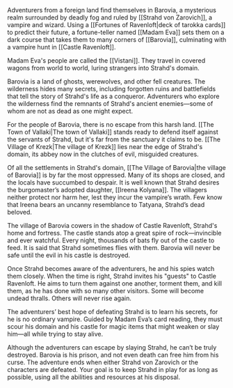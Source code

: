 Adventurers from a foreign land find themselves in Barovia, a mysterious realm surrounded by deadly fog and ruled by [[Strahd von Zarovich]], a vampire and wizard. Using a [[Fortunes of Ravenloft|deck of tarokka cards]] to predict their future, a fortune-teller named [[Madam Eva]] sets them on a dark course that takes them to many corners of [[Barovia]], culminating with a vampire hunt in [[Castle Ravenloft]].

Madam Eva's people are called the [[Vistani]]. They travel in covered wagons from world to world, luring strangers into Strahd's domain.

Barovia is a land of ghosts, werewolves, and other fell creatures. The wilderness hides many secrets, including forgotten ruins and battlefields that tell the story of Strahd's life as a conqueror. Adventurers who explore the wilderness find the remnants of Strahd's ancient enemies—some of whom are not as dead as one might expect.

For the people of Barovia, there is no escape from this harsh land. [[The Town of Vallaki|The town of Vallaki]] stands ready to defend itself against the servants of Strahd, but it's far from the sanctuary it claims to be. [[The Village of Krezk|The village of Krezk]] lies near the edge of Strahd's domain, its abbey now in the clutches of evil, misguided creatures.

Of all the settlements in Strahd's domain, [[The Village of Barovia|the village of Barovia]] is by far the most oppressed. Many of its shops are closed, and the locals have succumbed to despair. It is well known that Strahd desires the burgomaster’s adopted daughter, [[Ireena Kolyana]]. The villagers neither protect nor harm her, lest they incur the vampire’s wrath. Few know that Ireena bears an uncanny resemblance to Tatyana, Strahd’s dead beloved.

The village of Barovia cowers in the shadow of Castle Ravenloft, Strahd's home and fortress. The castle stands atop a great spire of rock—invincible and ever watchful. Every night, thousands of bats fly out of the castle to feed. It is said that Strahd sometimes flies with them. Barovia will never be safe until the evil in his castle is destroyed.

Once Strahd becomes aware of the adventurers, he and his spies watch them closely. When the time is right, Strahd invites his "guests" to Castle Ravenloft. He aims to turn them against one another, torment them, and kill them, as he has done with so many other visitors. Some will become undead thralls. Others will never rise again.

The adventurers’ best hope of defeating Strahd is to learn his secrets, for he is no ordinary vampire. Guided by Madam Eva’s card reading, they must scour his domain and his castle for magic items that might weaken or slay him—all while trying to stay alive.

Although the adventurers can escape by slaying Strahd, he can’t be truly destroyed. Barovia is his prison, and not even death can free him from his curse. The adventure ends when either Strahd von Zarovich or the characters are defeated. Your goal is to keep Strahd in play for as long as possible, using all the abilities and resources at his disposal.